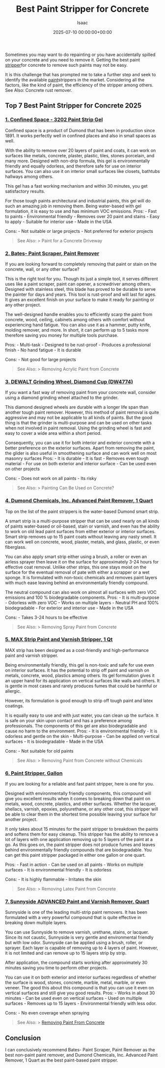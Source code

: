 ﻿---
title: Best Paint Stripper for Concrete
description: Sometimes you may want to do repainting or you have accidentally spilled on your concrete and you need to remove it. Getting the best paint stripper for...
slug: /best-paint-stripper-for-concrete/
date: 2025-07-10 00:00:00+00:00
lastmod: 2025-07-10 00:00:00+03:00
author: Isaac
categories:
- Pressure Washers
tags:
- pressure-washers
- paint
- stripper
layout: post
---

Sometimes you may want to do repainting or you have accidentally spilled on your concrete and you need to remove it. Getting the best paint [stripper](https://pestpolicy.com/best-paint-stripper-for-metal/)for concrete to remove such paints may not be easy.

It is this challenge that has prompted me to take a further step and seek to identify the available [paint](https://pestpolicy.com/best-paint-stripper-for-wood/)strippers in the market. Considering all the factors, like the kind of paint, the efficiency of the stripper among others. See Also: Concrete rust remover.

##  Top 7 Best Paint Stripper for Concrete 2025

###  [1. Confined Space - 3202 Paint Strip Gel](https://www.amazon.com/dp/B088BY6P8T/?tag=p-policy-20)

Confined space is a product of Dumond that has been in production since 1891. It works perfectly well in confined places and also in small spaces as well.

With the ability to remove over 20 layers of paint and coats, it can work on surfaces like metals, concrete, plaster, plastic, tiles, stones porcelain, and many more. Designed with non-drip formula, this gel is environmentally friendly and equally odorless, and therefore safe for use on interior surfaces. You can also use it on interior small surfaces like closets, bathtubs hallways among others.

This gel has a fast working mechanism and within 30 minutes, you get satisfactory results.

For those tough paints architectural and industrial paints, this gel will do such an amazing job in removing them. Being water-based with gel formulation, it is easy to use and has minimum VOC emissions. Pros: - Fast to paints - Environmental friendly - Removes over 20 paint and stains - Easy to apply - Suitable for interior use - Made in the USA

Cons: - Not suitable or large projects - Not preferred for exterior projects

> See Also: > Paint for a Concrete Driveway

###  [2. Bates- Paint Scraper, Paint Remover](https://www.amazon.com/dp/B071XDP685/?tag=p-policy-20)

If you are looking forward to completely removing that paint or stain on the concrete, wall, or any other surface?

This is the right tool for you. Though its just a simple tool, it serves different uses like a paint scraper, paint can opener, a screwdriver among others. Designed with stainless steel, this blade has proved to be durable to serve the painter for days and years. This tool is rust-proof and will last for ages. It gives an excellent finish on your surface to make it ready for painting or any other project.

The well-designed handle enables you to efficiently scarp the paint from concrete, wood, ceiling, cabinets among others with comfort without experiencing hand fatigue. You can also use it as a hammer, putty knife, molding remover, and more. In short, it can perform up to 5 tasks more therefore saving you money for multiple tools purchase.

Pros: - Multi-task - Designed to be rust-proof - Produces a professional finish - No hand fatigue - It is durable

Cons: - Not good for large projects

> See Also: > Removing Acrylic Paint from Concrete

###  [3. DEWALT Grinding Wheel, Diamond Cup (DW4774)](https://www.amazon.com/dp/B003XXE0RA/?tag=p-policy-20)

If you want a fast way of removing paint from your concrete wall, consider using a diamond grinding wheel attached to the grinder.

This diamond designed wheels are durable with a longer life span than another tough paint remover. However, this method of paint removal is quite aggressive and may not be applicable to all kinds of paints. But the good thing is that the grinder is multi-purpose and can be used on other tasks when not involved in paint removal. Using the grinding wheel is fast and easy to cover a wide area within a short period.

Consequently, you can use it for both interior and exterior concrete with a better preference on the exterior surfaces. Apart from removing the paint, the glider is also useful in smoothening surface and can work well on most masonry surfaces Pros: - It is durable - It is fast - Removes even tough material - For use on both exterior and interior surface - Can be used even on other projects

Cons: - Does not work on all paints - Its risky

> See Also: > Painting Can Be Used on Concrete?

###  [4. Dumond Chemicals, Inc. Advanced Paint Remover, 1 Quart](https://www.amazon.com/dp/B08PC7WYD6/?tag=p-policy-20)

Top on the list of the paint strippers is the water-based Dumond smart strip.

A smart strip is a multi-purpose stripper that can be used nearly on all kinds of paints water-based or oil-based, stain or varnish, and even has the ability to work on old lead paint surfaces from either exterior or interior surfaces. Smart strip removes up to 15 paint coats without leaving any nasty smell. It can work well on concrete, wood, plaster, metals, and glass, plastic, or even fiberglass.

You can also apply smart strip either using a brush, a roller or even an airless sprayer then leave it on the surface for approximately 3-24 hours for effective coat removal. Unlike other strips, this one stays moist on the surface for the eventual removal of pate with either a scrapper or a wet sponge. It is formulated with non-toxic chemicals and removes paint layers with much ease leaving behind an environmentally friendly compound.

The neutral compound can also work on almost all surfaces with zero VOC emissions and 100 % biodegradable components. Pros: - It is multi-purpose - Odorless with zero VOC - Works on multiple layers - Neutral PH and 100% biodegradable - For exterior and interior use - Made in the USA

Cons: - Takes 3-24 hours to be effective

> See Also: > Removing Spray Paint from Concrete

###  [5. MAX Strip Paint and Varnish Stripper, 1 Qt](https://www.amazon.com/dp/B07WNKGK69/?tag=p-policy-20)

MAX strip has been designed as a cost-friendly and high-performance paint and varnish stripper.

Being environmentally friendly, this gel is non-toxic and safe for use even on interior surfaces. It has the potential to strip off paint and varnish on metals, concrete, wood, plastics among others. Its gel formulation gives it an upper hand for its application on vertical surfaces like walls and others. It is gentle in most cases and rarely produces fumes that could be harmful or allergic.

However, its formulation is good enough to strip off tough paint and latex coatings.

It is equally easy to use and with just water, you can clean up the surface. It is safe on your skin upon contact and has a preference among professionals. The components of this gel are also biodegradable and cause no harm to the environment. Pros: - It is environmental friendly - It is odorless and gentle on the skin - Multi-purpose - Can be applied on vertical surfaces - It is biodegradable - Made in the USA

Cons: - Not suitable for old paints

> See Also: > Removing Paint from Concrete without Chemicals

###  [6. Paint Stripper, Gallon](https://www.amazon.com/dp/B07PPK8YK5/?tag=p-policy-20)

If you are looking for a reliable and fast paint stripper, here is one for you.

Designed with environmentally friendly components, this compound will give you excellent results when it comes to breaking down that paint on metals, wood, concrete, plastics, and other surfaces. Whether the lacquer, shellacs, varnish, epoxies, polyurethane, or any other coat, this stripper will be able to clear them in the shortest time possible leaving your surface for another project.

It only takes about 15 minutes for the paint stripper to breakdown the paints and softens them for easy cleanup. This stripper has the ability to remove a lot of layers with one application removing up to 5 layers of the paint at a go. As this goes on, the paint stripper does not produce fumes and leaves behind environmentally friendly compounds that are biodegradable. You can get this paint stripper packaged in either one gallon or one quart.

Pros: - Fast in action - Can be used on all paints - Works on multiple surfaces - It is environmental friendly - It is odorless

Cons: - It is highly flammable - Irritates the skin

> See Also: > Removing Latex Paint from Concrete

###  [7. Sunnyside ADVANCED Paint and Varnish Remover, Quart](https://www.amazon.com/dp/B07JYT8LJC/?tag=p-policy-20)

Sunnyside is one of the leading multi-strip paint removers. It has been formulated with a very powerful compound that is quite effective in breaking down multiple layers.

You can use Sunnyside to remove varnish, urethane, stains, or lacquer. Since its not caustic, Sunnyside is very gentle and environmental friendly but with low odor. Sunnyside can be applied using a brush, roller, or sprayer. Each layer is capable of removing up to 4 layers of paint. However, it is not limited and can remove up to 15 layers strip by strip.

After application, the compound starts working after approximately 30 minutes saving you time to perform other projects.

You can use it on both exterior and interior surfaces regardless of whether the surface is wood, stones, concrete, marble, metal, marble, or even veneer. The good this about this compound is that you can use it even on vertical surfaces and still give you good results. Pros: - Works in about 30 minutes - Can be used even on vertical surfaces - Used on multiple surfaces - Removes up to 15 layers - Environmental friendly with less odor.

Cons: - No even coverage when spraying

> See Also: > [Removing Paint From Concrete](https://pestpolicy.com/remove-paint-from-concrete/)

##  Conclusion

I can conclusively recommend Bates- Paint Scraper, Paint Remover as the best non-paint paint remover, and Dumond Chemicals, Inc. Advanced Paint Remover, 1 Quart as the best paint-based paint stripper.

